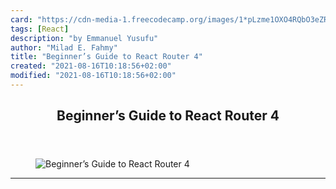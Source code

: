 ```yaml
---
card: "https://cdn-media-1.freecodecamp.org/images/1*pLzme1OXO4RQbO3eZROkgw.jpeg"
tags: [React]
description: "by Emmanuel Yusufu"
author: "Milad E. Fahmy"
title: "Beginner’s Guide to React Router 4"
created: "2021-08-16T10:18:56+02:00"
modified: "2021-08-16T10:18:56+02:00"
---
```

<div class="site-wrapper">
<main id="site-main" class="site-main outer">
<div class="inner">
<article class="post-full post tag-react tag-react-router tag-react-router-4 tag-javascript tag-web-development ">
<header class="post-full-header">
<h1 class="post-full-title">Beginner’s Guide to React Router 4</h1>
</header>
<figure class="post-full-image">
<picture>
<source media="(max-width: 700px)" sizes="1px" srcset="data:image/gif;base64,R0lGODlhAQABAIAAAAAAAP///yH5BAEAAAAALAAAAAABAAEAAAIBRAA7 1w">
<source media="(min-width: 701px)" sizes="(max-width: 800px) 400px,
(max-width: 1170px) 700px,
1400px" srcset="https://cdn-media-1.freecodecamp.org/images/1*pLzme1OXO4RQbO3eZROkgw.jpeg 300w,
https://cdn-media-1.freecodecamp.org/images/1*pLzme1OXO4RQbO3eZROkgw.jpeg 600w,
https://cdn-media-1.freecodecamp.org/images/1*pLzme1OXO4RQbO3eZROkgw.jpeg 1000w,
https://cdn-media-1.freecodecamp.org/images/1*pLzme1OXO4RQbO3eZROkgw.jpeg 2000w">
<img onerror="this.style.display='none'" src="https://cdn-media-1.freecodecamp.org/images/1*pLzme1OXO4RQbO3eZROkgw.jpeg" alt="Beginner’s Guide to React Router 4">
</picture>
</figure>
<section class="post-full-content">
<div class="post-content medium-migrated-article">
</div>
<hr>
</section>
</article>
</div>
</main>
</div>
<!-- Google Tag Manager (noscript) -->
<!-- End Google Tag Manager (noscript) -->
